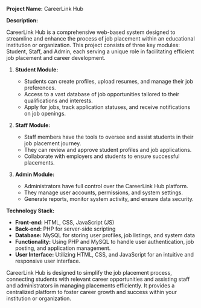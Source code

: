**Project Name:** CareerLink Hub

**Description:**

CareerLink Hub is a comprehensive web-based system designed to streamline and enhance the process of job placement within an educational institution or organization. This project consists of three key modules: Student, Staff, and Admin, each serving a unique role in facilitating efficient job placement and career development.

1. **Student Module:**
   - Students can create profiles, upload resumes, and manage their job preferences.
   - Access to a vast database of job opportunities tailored to their qualifications and interests.
   - Apply for jobs, track application statuses, and receive notifications on job openings.

2. **Staff Module:**
   - Staff members have the tools to oversee and assist students in their job placement journey.
   - They can review and approve student profiles and job applications.
   - Collaborate with employers and students to ensure successful placements.

3. **Admin Module:**
   - Administrators have full control over the CareerLink Hub platform.
   - They manage user accounts, permissions, and system settings.
   - Generate reports, monitor system activity, and ensure data security.

**Technology Stack:**
- **Front-end:** HTML, CSS, JavaScript (JS)
- **Back-end:** PHP for server-side scripting
- **Database:** MySQL for storing user profiles, job listings, and system data
- **Functionality:** Using PHP and MySQL to handle user authentication, job posting, and application management.
- **User Interface:** Utilizing HTML, CSS, and JavaScript for an intuitive and responsive user interface.

CareerLink Hub is designed to simplify the job placement process, connecting students with relevant career opportunities and assisting staff and administrators in managing placements efficiently. It provides a centralized platform to foster career growth and success within your institution or organization.
